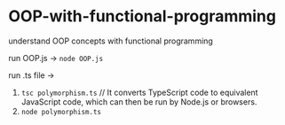 # OOP-with-functional-programming
understand OOP concepts with functional programming

run OOP.js -> `node OOP.js`

run .ts file -> 
  1. `tsc polymorphism.ts` // It converts TypeScript code to equivalent JavaScript code, which can then be run by Node.js or browsers.
  2. `node polymorphism.ts`
